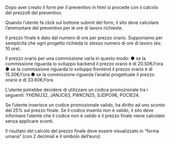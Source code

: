 Dopo aver creato il form per il preventivo in html si procede con il calcolo del prezzo9 del preventivo.

Quando l’utente fa click sul bottone submit del form, il sito deve calcolare l’ammontare del
preventivo per le ore di lavoro richieste.

Il prezzo finale è dato dal numero di ore per prezzo orario. Supponiamo per semplicità che
ogni progetto richieda lo stesso numero di ore di lavoro (es: 10 ore).

Il prezzo orario per una commissione varia in questo modo:
● se la commissione riguarda lo sviluppo backend il prezzo orario è di 20.50€/l’ora
● se la commissione riguarda lo sviluppo frontend il prezzo orario è di 15.30€/l’ora
● se la commissione riguarda l’analisi progettuale il prezzo orario è di 33.60€/l’ora


L’utente potrebbe decidere di utilizzare un codice promozionale tra i seguenti: YHDNU32,
JANJC63, PWKCN25, SJDPO96, POCIE24.

Se l’utente inserisce un codice promozionale valido, ha diritto ad uno sconto del 25% sul
prezzo finale. 
Se il codice inserito non è valido, il sito deve informare l’utente che il codice
non è valido e il prezzo finale viene calcolato senza applicare sconti.

Il risultato del calcolo del prezzo finale deve essere visualizzato in “forma umana” (con 2
decimali e il simbolo dell’euro).